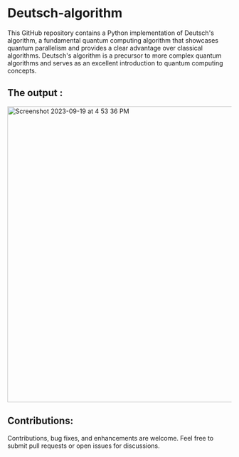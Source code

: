 # Deutsch-algorithm
This GitHub repository contains a Python implementation of Deutsch's algorithm, a fundamental quantum computing algorithm that showcases quantum parallelism and provides a clear advantage over classical algorithms. Deutsch's algorithm is a precursor to more complex quantum algorithms and serves as an excellent introduction to quantum computing concepts.


## The output :

<img width="665" alt="Screenshot 2023-09-19 at 4 53 36 PM" src="https://github.com/iAbdullahAlshehri/Deutsch-algorithm/assets/98882472/28ee09a7-490d-4ede-af38-2f62efc03fa2">


## Contributions:

Contributions, bug fixes, and enhancements are welcome. Feel free to submit pull requests or open issues for discussions.
